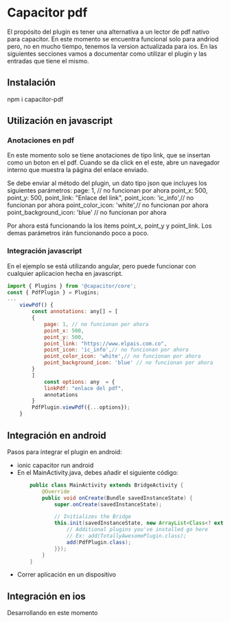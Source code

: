 # Capacitor pdf

El propósito del plugin es tener una alternativa a un lector de pdf nativo para capacitor. En este momento se encuentra funcional solo para andriod pero, no en mucho tiempo, tenemos la version actualizada para ios. En las siguientes secciones vamos a documentar como utilizar el plugin y las entradas que tiene el mismo.

## Instalación

npm i capacitor-pdf

## Utilización en javascript

### Anotaciones en pdf

En este momento solo se tiene anotaciones de tipo link, que se insertan como un boton en el pdf. Cuando se da click en el este, abre un navegador interno que muestra la página del enlace enviado.

Se debe enviar al método del plugin, un dato tipo json que incluyes los siguientes parámetros:
page: 1, // no funcionan por ahora
point_x: 500,
point_y: 500,
point_link: "Enlace del link",
point_icon: 'ic_info',// no funcionan por ahora
point_color_icon: 'white',// no funcionan por ahora
point_background_icon: 'blue' // no funcionan por ahora

Por ahora está funcionando la los items point_x, point_y y point_link. Los demas parámetros irán funcionando poco a poco.

### Integración javascript

En el ejemplo se está utilizando angular, pero puede funcionar con cualquier aplicacion hecha en javascript.

```Javascript
import { Plugins } from '@capacitor/core';
const { PdfPlugin } = Plugins;
...
    viewPdf() {
        const annotations: any[] = [
        {
            page: 1, // no funcionan por ahora
            point_x: 500,
            point_y: 500,
            point_link: "https://www.elpais.com.co",
            point_icon: 'ic_info',// no funcionan por ahora
            point_color_icon: 'white',// no funcionan por ahora
            point_background_icon: 'blue' // no funcionan por ahora
        }
        ]
            const options: any  = {
            linkPdf: "enlace del pdf",
            annotations
        }
        PdfPlugin.viewPdf({...options});
    }
```

## Integración en android

Pasos para integrar el plugin en android:

- ionic capacitor run android
- En el MainActivity.java, debes añadir el siguiente código:
    ```Java
        public class MainActivity extends BridgeActivity {
            @Override
            public void onCreate(Bundle savedInstanceState) {
                super.onCreate(savedInstanceState);

                // Initializes the Bridge
                this.init(savedInstanceState, new ArrayList<Class<? extends Plugin>>() {{
                    // Additional plugins you've installed go here
                    // Ex: add(TotallyAwesomePlugin.class);
                    add(PdfPlugin.class);
                }});
            }
        }
    ```
- Correr aplicación en un dispositivo

## Integración en ios

Desarrollando en este momento
    

